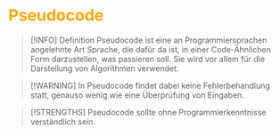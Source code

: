 # <font color = "orange">Pseudocode</font>
>[!INFO] Definition
>Pseudocode ist eine an Programmiersprachen angelehnte Art Sprache, die dafür da ist, in einer Code-Ähnlichen Form darzustellen, was passieren soll. Sie wird vor allem für die Darstellung von Algorithmen verwendet.

>[!WARNING] In Pseudocode findet dabei keine Fehlerbehandlung statt, genauso wenig wie eine Überprüfung von Eingaben.

>[!STRENGTHS] Pseudocode sollte ohne Programmierkenntnisse verständlich sein.
